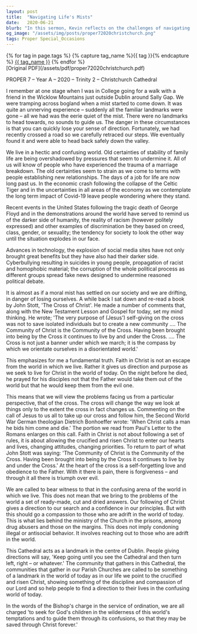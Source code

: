 ```yaml
---
layout: post
title:  "Navigating Life's Mists"
date:   2020-06-21
blurb: "In this sermon, Kevin reflects on the challenges of navigating through life's uncertainties, likening it to walking in a misty bogland without landmarks. He emphasizes the importance of faith in Christ as a compass in a disoriented world, drawing from the teachings of John Stott and the example of the cross. The sermon encourages the community to live by the cross, bearing witness to Christ's love and discipline in a confusing world."
og_image: "/assets/img/posts/proper72020christchurch.png"
tags: Proper Special_Occasions
---    
```

<div class="tag-pills">
  {% for tag in page.tags %}
    {% capture tag_name %}{{ tag }}{% endcapture %}
    <a href="{{ site.baseurl }}/tag/{{ tag_name | slugify }}" class="tag-pill">{{ tag_name }}</a>
  {% endfor %}
</div>
[Original PDF](/assets/pdf/proper72020christchurch.pdf)

PROPER 7 – Year A – 2020 – Trinity 2 – Christchurch Cathedral

I remember at one stage when I was in College going for a walk with a friend in the Wicklow Mountains just outside Dublin around Sally Gap. We were tramping across bogland when a mist started to come down. It was quite an unnerving experience – suddenly all the familiar landmarks were gone – all we had was the eerie quiet of the mist. There were no landmarks to head towards, no sounds to guide us. The danger in these circumstances is that you can quickly lose your sense of direction. Fortunately, we had recently crossed a road so we carefully retraced our steps. We eventually found it and were able to head back safely down the valley.

We live in a hectic and confusing world. Old certainties of stability of family life are being overshadowed by pressures that seem to undermine it. All of us will know of people who have experienced the trauma of a marriage breakdown. The old certainties seem to strain as we come to terms with people establishing new relationships. The days of a job for life are now long past us. In the economic crash following the collapse of the Celtic Tiger and in the uncertainties in all areas of the economy as we contemplate the long term impact of Covid-19 leave people wondering where they stand.

Recent events in the United States following the tragic death of George Floyd and in the demonstrations around the world have served to remind us of the darker side of humanity, the reality of racism (however politely expressed) and other examples of discrimination be they based on creed, class, gender, or sexuality; the tendency for society to look the other way until the situation explodes in our face.

Advances in technology, the explosion of social media sites have not only brought great benefits but they have also had their darker side. Cyberbullying resulting in suicides in young people, propagation of racist and homophobic material; the corruption of the whole political process as different groups spread fake news designed to undermine reasoned political debate.

It is almost as if a moral mist has settled on our society and we are drifting, in danger of losing ourselves. A while back I sat down and re-read a book by John Stott, 'The Cross of Christ'. He made a number of comments that, along with the New Testament Lesson and Gospel for today, set my mind thinking. He wrote; 'The very purpose of (Jesus') self-giving on the cross was not to save isolated individuals but to create a new community …. The Community of Christ is the Community of the Cross. Having been brought into being by the Cross it continues to live by and under the Cross. …. The Cross is not just a banner under which we march; it is the compass by which we orientate ourselves in a disorientated world.'

This emphasizes for me a fundamental truth. Faith in Christ is not an escape from the world in which we live. Rather it gives us direction and purpose as we seek to live for Christ in the world of today. On the night before he died, he prayed for his disciples not that the Father would take them out of the world but that he would keep them from the evil one.

This means that we will view the problems facing us from a particular perspective, that of the cross. The cross will change the way we look at things only to the extent the cross in fact changes us. Commenting on the call of Jesus to us all to take up our cross and follow him, the Second World War German theologian Dietrich Bonhoeffer wrote: 'When Christ calls a man he bids him come and die.' The portion we read from Paul's Letter to the Romans enlarges on this call. Faith in Christ is not about following a set of rules, it is about allowing the crucified and risen Christ to enter our hearts and lives, changing attitudes, changing priorities. To return to part of what John Stott was saying: 'The Community of Christ is the Community of the Cross. Having been brought into being by the Cross it continues to live by and under the Cross.' At the heart of the cross is a self-forgetting love and obedience to the Father. With it there is pain, there is forgiveness – and through it all there is triumph over evil.

We are called to bear witness to that in the confusing arena of the world in which we live. This does not mean that we bring to the problems of the world a set of ready-made, cut and dried answers. Our following of Christ gives a direction to our search and a confidence in our principles. But with this should go a compassion to those who are adrift in the world of today. This is what lies behind the ministry of the Church in the prisons, among drug abusers and those on the margins. This does not imply condoning illegal or antisocial behavior. It involves reaching out to those who are adrift in the world.

This Cathedral acts as a landmark in the centre of Dublin. People giving directions will say, 'Keep going until you see the Cathedral and then turn left, right – or whatever.' The community that gathers in this Cathedral, the communities that gather in our Parish Churches are called to be something of a landmark in the world of today as in our life we point to the crucified and risen Christ, showing something of the discipline and compassion of our Lord and so help people to find a direction to their lives in the confusing world of today.

In the words of the Bishop's charge in the service of ordination, we are all charged 'to seek for God's children in the wilderness of this world's temptations and to guide them through its confusions, so that they may be saved through Christ forever.'
